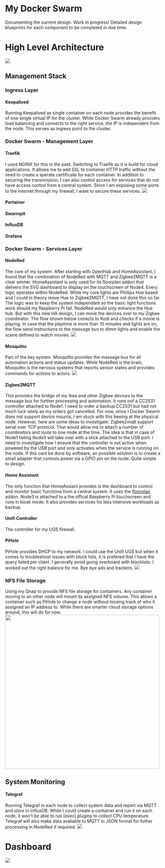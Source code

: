 # My Docker Swarm
Documenting the current design. Work in progress!
Detailed design blueprints for each component to be completed in due time. 

# High Level Architecture
<img src="https://github.com/antil697/docker-swarm/blob/master/Images/docker_swarm.png" />


<h2>Management Stack</h2>
<h3>Ingress Layer</h3>
<h4>Keepalived</h4> 
Running Keepalived as single container on each node provides the benefit of one single virtual IP for the cluster. 
While Docker Swarm already provides load balancing and connects to the right service, the IP is independent from the node. This serves as ingress point to the cluster.

<h3>Docker Swarm - Management Layer</h3>
<h4>Traefik</h4> 
I used NGINX for this in the past. Switching to Traefik as it is build for cloud applications. It allows me to add SSL to container HTTP traffic without the need to create a sperate certificate for each container. In addition to securing the transmission, I can also control access for services that do not have access control from a central system. Since I am exposing some ports to the internet through my firewall, I want to secure these services.

<img src="https://github.com/antil697/docker-swarm/blob/master/Images/traefik.png" />

<h4>Portainer</h4>

<h4>Swarmpit</h4>

<h4>InfluxDB</h4>

<h4>Grafana</h4>

<h3>Docker Swarm - Services Layer</h3>
<h4>NodeRed</h4>
The core of my system. After starting with OpenHab and HomeAssistant, I found that the combination of NodeRed with MQTT and Zigbee2MQTT is a clear winner. HomeAssistant is only used for its floorplan addon that delivers the SVG dashboard to display on the touchscreen of Node4.
Every logic operates within NodeRed. While my core lights are Phillips Hue based and I could in theory move Hue to Zigbee2MQTT, I have not done this so far. The logic was to keep the system independant so the basic light functions work should my Raspberry Pi fail. NodeRed would only enhance the Hue hub. But with this new HA design, I can move the devices over to my Zigbee coordinator. 
The flow shown below conects to Kodi and checks if a movie is playing. In case that the playtime is more than 10 minutes and lights are on, the flow send instructions to the message bus to dimm lights and enable the scene defined to watch movies. 
<img src="https://github.com/antil697/docker-swarm/blob/master/Images/nodered.png" />

<h4>Mosquitto</h4>
Part of the key system. Mosquitto provides the message bus for all automation actions and status updates. While NodeRed is the brain, Mosquitto is the nervous systems that reports sensor states and provides commands for actions to actors. 
<img src="https://github.com/antil697/docker-swarm/blob/master/Images/mqtt.png" />

<h4>Zigbee2MQTT</h4>
This provides the bridge of my Ikea and other Zigbee devices to the message bus for further processing and automation. It runs oof a CC2531 controller attached to Node1. I need to order a backup CC2531 but had not much luck lately as my orders got cancelled. For now, since I Docker Swarm does not support device mounts, I am stuck with this beeing at the physical node.
However, here are some ideas to investigate:
Zigbee2mqtt support serial over TCP protocol. That would allow me to attach a number of coordinators and route to one node at the time. 
The idea is that in case of Node1 failing Node3 will take over with a stick attached to the USB port. I need to investigate how I ensure that the controller is not active when powered by the USB port and only activates when the service is running on the node. If this cant be done by software, an possible solution is to create a small adapter that controls power via a GPIO pin on the node. Quite simple to design. 

<h4>Home Assistant</h4>
The only function that HomeAssiant provides is the dashboard to control and monitor basic functions from a central system. 
It uses the <a href="https://github.com/pkozul/ha-floorplan">floorplan</a> addon. Node3 is attached to a the offical Raspberry Pi touchscreen and runs in kiosk mode. It also provides services for less intensive workloads as backup.

<h4>Unifi Controller</h4>
The controller for my UGS firewall.

<h4>PiHole</h4>
PiHole provides DHCP to my network. I could use the Unifi UGS but when it comes to troubleshoot issues with block lists, it is prefered that I have the query listed per client. I generally avoid going overboard with blocklists. I worked out the right balance for me. Bye bye ads and trackers. 
<img src="https://github.com/antil697/docker-swarm/blob/master/Images/pihole.png" />

<h3>NFS File Storage</h3>
Using my Qnap to provide NFS file storage for containers. Any container moving to an other node will mount its assigned NFS volume. This allows a container such as PiHole to change a node without loosing track of who it assigned an IP address to. While there are smarter cloud storage options around, this will do for now. 
<img src="https://github.com/antil697/docker-swarm/blob/master/Images/nfs.png" width=500/>

<h2>System Monitoring</h2>
<h4>Telegraf</h4>
Running Telegraf in each node to collect system data and report via MQTT and store in InfluxDB. While I could create a container and run it on each node, it won't be able to run [exec] plugins to collect CPU temperature.
Telegraf will also make data available to MQTT in JSON format for futher processing in NodeRed if required. 

<img src="https://github.com/antil697/docker-swarm/blob/master/Images/grafana.png" />


# Dashboard

<img src="https://github.com/antil697/docker-swarm/blob/master/Images/Dashboard.png" />
